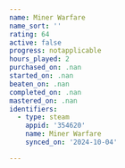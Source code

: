 ```yaml
---
name: Miner Warfare
name_sort: ''
rating: 64
active: false
progress: notapplicable
hours_played: 2
purchased_on: .nan
started_on: .nan
beaten_on: .nan
completed_on: .nan
mastered_on: .nan
identifiers:
  - type: steam
    appid: '354620'
    name: Miner Warfare
    synced_on: '2024-10-04'

---
```

